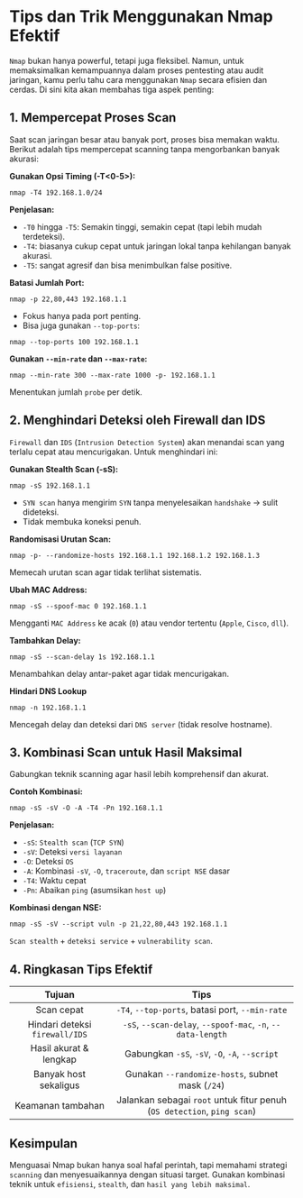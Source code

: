 # Tips dan Trik Menggunakan Nmap Efektif

`Nmap` bukan hanya powerful, tetapi juga fleksibel. Namun, untuk memaksimalkan kemampuannya dalam proses pentesting atau audit jaringan, kamu perlu tahu cara menggunakan `Nmap` secara efisien dan cerdas. Di sini kita akan membahas tiga aspek penting:

## 1. Mempercepat Proses Scan

Saat scan jaringan besar atau banyak port, proses bisa memakan waktu. Berikut adalah tips mempercepat scanning tanpa mengorbankan banyak akurasi:

**Gunakan Opsi Timing (-T<0-5>):**

```
nmap -T4 192.168.1.0/24
```

**Penjelasan:**
- `-T0` hingga `-T5`: Semakin tinggi, semakin cepat (tapi lebih mudah terdeteksi).
- `-T4`: biasanya cukup cepat untuk jaringan lokal tanpa kehilangan banyak akurasi.
- `-T5`: sangat agresif dan bisa menimbulkan false positive.

**Batasi Jumlah Port:**

```
nmap -p 22,80,443 192.168.1.1
```

- Fokus hanya pada port penting.
- Bisa juga gunakan `--top-ports`:

```
nmap --top-ports 100 192.168.1.1
```

**Gunakan `--min-rate` dan `--max-rate`:**

```
nmap --min-rate 300 --max-rate 1000 -p- 192.168.1.1
```

Menentukan jumlah `probe` per detik.

## 2. Menghindari Deteksi oleh Firewall dan IDS

`Firewall` dan `IDS` (`Intrusion Detection System`) akan menandai scan yang terlalu cepat atau mencurigakan. Untuk menghindari ini:

**Gunakan Stealth Scan (-sS):**

```
nmap -sS 192.168.1.1
```

- `SYN scan` hanya mengirim `SYN` tanpa menyelesaikan `handshake` -> sulit dideteksi.
- Tidak membuka koneksi penuh.

**Randomisasi Urutan Scan:**

```
nmap -p- --randomize-hosts 192.168.1.1 192.168.1.2 192.168.1.3
```

Memecah urutan scan agar tidak terlihat sistematis.

**Ubah MAC Address:**

```
nmap -sS --spoof-mac 0 192.168.1.1
```

Mengganti `MAC Address` ke acak (`0`) atau vendor tertentu (`Apple`, `Cisco`, `dll`).

**Tambahkan Delay:**

```
nmap -sS --scan-delay 1s 192.168.1.1
```

Menambahkan delay antar-paket agar tidak mencurigakan.

**Hindari DNS Lookup**

```
nmap -n 192.168.1.1
```
    
Mencegah delay dan deteksi dari `DNS server` (tidak resolve hostname).

## 3. Kombinasi Scan untuk Hasil Maksimal

Gabungkan teknik scanning agar hasil lebih komprehensif dan akurat.

**Contoh Kombinasi:**

```
nmap -sS -sV -O -A -T4 -Pn 192.168.1.1
```

**Penjelasan:**
- `-sS`: `Stealth scan` (`TCP SYN`)
- `-sV`: Deteksi `versi layanan`
- `-O`: Deteksi `OS`
- `-A`: Kombinasi `-sV`, `-O`, `traceroute`, dan `script NSE` dasar
- `-T4`: Waktu cepat
- `-Pn`: Abaikan `ping` (asumsikan `host up`)

**Kombinasi dengan NSE:**

```
nmap -sS -sV --script vuln -p 21,22,80,443 192.168.1.1
```

`Scan stealth` + `deteksi service` + `vulnerability scan`.

## 4. Ringkasan Tips Efektif

| Tujuan | Tips |
|:--:|:--:|
| Scan cepat | `-T4`, `--top-ports`, batasi port, `--min-rate` |
| Hindari deteksi `firewall/IDS` | `-sS`, `--scan-delay`, `--spoof-mac`, `-n`, `--data-length` |
| Hasil akurat & lengkap | Gabungkan `-sS`, `-sV`, `-O`, `-A`, `--script` |
| Banyak host sekaligus | Gunakan `--randomize-hosts`, subnet mask (`/24`) |
| Keamanan tambahan | Jalankan sebagai `root` untuk fitur penuh (`OS detection`, `ping scan`) |

## Kesimpulan

Menguasai Nmap bukan hanya soal hafal perintah, tapi memahami strategi `scanning` dan menyesuaikannya dengan situasi target. Gunakan kombinasi teknik untuk `efisiensi`, `stealth`, dan `hasil yang lebih maksimal`.
